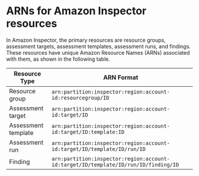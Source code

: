 # ARNs for Amazon Inspector resources<a name="inspector-arns-resources"></a>

In Amazon Inspector, the primary resources are resource groups, assessment targets, assessment templates, assessment runs, and findings\. These resources have unique Amazon Resource Names \(ARNs\) associated with them, as shown in the following table\.


| Resource Type | ARN Format  | 
| --- | --- | 
| Resource group |  `arn:partition:inspector:region:account-id:resourcegroup/ID`  | 
| Assessment target |  `arn:partition:inspector:region:account-id:target/ID `  | 
| Assessment template |  `arn:partition:inspector:region:account-id:target/ID:template:ID`  | 
| Assessment run |  `arn:partition:inspector:region:account-id:target/ID/template/ID/run/ID`  | 
| Finding |  `arn:partition:inspector:region:account-id:target/ID/template/ID/run/ID/finding/ID`  | 